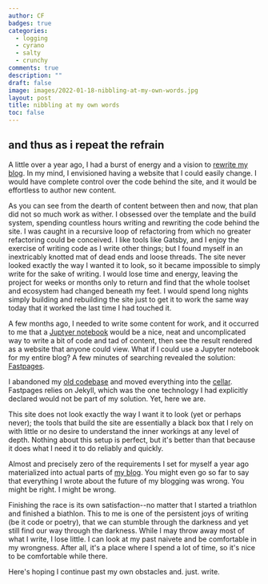 ```yaml
---
author: CF
badges: true
categories:
  - logging
  - cyrano
  - salty
  - crunchy
comments: true
description: ""
draft: false
image: images/2022-01-18-nibbling-at-my-own-words.jpg
layout: post
title: nibbling at my own words
toc: false
---
```


## and thus as i repeat the refrain

A little over a year ago, I had a burst of energy and a vision to [rewrite my blog](https://luddites.me/2020-10-04-blogging-to-the-oldies/). In my mind, I envisioned having a website that I could easily change. I would have complete control over the code behind the site, and it would be effortless to author new content.

As you can see from the dearth of content between then and now, that plan did not so much work as wither. I obsessed over the template and the build system, spending countless hours writing and rewriting the code behind the site. I was caught in a recursive loop of refactoring from which no greater refactoring could be conceived. I like tools like Gatsby, and I enjoy the exercise of writing code as I write other things; but I found myself in an inextricably knotted mat of dead ends and loose threads. The site never looked exactly the way I wanted it to look, so it became impossible to simply write for the sake of writing. I would lose time and energy, leaving the project for weeks or months only to return and find that the whole toolset and ecosystem had changed beneath my feet. I would spend long nights simply building and rebuilding the site just to get it to work the same way today that it worked the last time I had touched it. 

A few months ago, I needed to write some content for work, and it occurred to me that a [Juptyer notebook](https://jupyter.org) would be a nice, neat and uncomplicated way to write a bit of code and tad of content, then see the result rendered as a website that anyone could view. What if I could use a Jupyter notebook for my entire blog? A few minutes of searching revealed the solution: [Fastpages](https://fastpages.fast.ai).

I abandoned my [old codebase](https://github.com/crfroehlich/blog) and moved everything into the [cellar](https://github.com/crfroehlich/cellar). Fastpages relies on Jekyll, which was the one technology I had explicitly declared would not be part of my solution. Yet, here we are.

This site does not look exactly the way I want it to look (yet or perhaps never); the tools that build the site are essentially a black box that I rely on with little or no desire to understand the inner workings at any level of depth. Nothing about this setup is perfect, but it's better than that because it does what I need it to do reliably and quickly.

Almost and precisely zero of the requirements I set for myself a year ago materialized into actual parts of [my blog](https://luddites.me). You might even go so far to say that everything I wrote about the future of my blogging was wrong. You might be right. I might be wrong.

Finishing the race is its own satisfaction--no matter that I started a triathlon and finished a biathlon. This to me is one of the persistent joys of writing (be it code or poetry), that we can stumble through the darkness and yet still find our way through the darkness. While I may throw away most of what I write, I lose little. I can look at my past naivete and be comfortable in my wrongness. After all, it's a place where I spend a lot of time, so it's nice to be comfortable while there.

Here's hoping I continue past my own obstacles and. just. write.
